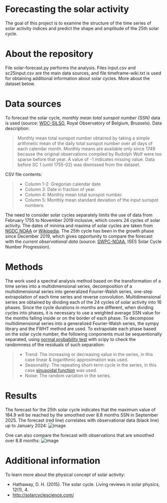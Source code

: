 # Forecasting the solar activity
The goal of this project is to examine the structure of the time series of solar activity indices and predict the shape and amplitude of the 25th solar cycle.

# About the repository
File solar-forecast.py performs the analysis. Files input.csv and sc25input.csv are the main data sources, and file timeframe-wiki.txt is used for obtaining additional information about solar cycles. More about the dataset below.

# Data sources
To forecast the solar cycle, *monthly mean total sunspot number (SSN)* data is used (source: [WDC-SILSO](https://www.sidc.be/SILSO/datafiles), Royal Observatory of Belgium, Brussels). Data description:
> Monthly mean total sunspot number obtained by taking a simple arithmetic mean of the daily total sunspot number over all days of each calendar month. Monthly means are available only since 1749 because the original observations compiled by Rudolph Wolf were too sparse before that year. A value of -1 indicates missing value. Data before SC 1 (until 1755-02) was dismissed from the dataset.

CSV file contents:
> * Column 1-2: Gregorian calendar date
> * Column 3: Date in fraction of year.
> * Column 4: Monthly mean total sunspot number.
> * Column 5: Monthly mean standard deviation of the input sunspot numbers.

The need to consider solar cycles separately limits the use of data from February 1755 to November 2019 inclusive, which covers 24 cycles of solar activity. The dates of minima and maxima of solar cycles are taken from [NGDC NOAA](https://www.ngdc.noaa.gov/stp/space-weather/solar-data/solar-indices/sunspot-numbers/cycle-data/table_cycle-dates_maximum-minimum.txt) or [Wikipedia](https://en.wikipedia.org/wiki/List_of_solar_cycles).
The 25th cycle has been in the growth phase since December 2019, which gives opportunity to compare the forecast with the *current observational data* (source: [SWPC-NOAA](https://www.swpc.noaa.gov/products/solar-cycle-progression), ISES Solar Cycle Number Progression).

# Methods
The work used a spectral analysis method based on the transformation of a time series into a multidimensional series, decomposition of a multidimensional series into generalized Fourier-Walsh series, one-step extrapolation of each time series and reverse convolution. 
Multidimensional series are obtained by dividing each of the 24 cycles of solar activity into 16 phases. Since the cycle durations in months are different, when dividing cycles into phases, it is necessary to use a weighted average SSN value for the months falling inside or on the border of each phase.
To decompose multidimensional series into a generalized Fourier-Walsh series, the sympy library and the FWHT method are used. To extrapolate each phase based on the solar cycle number, the following conponents must be sequentionally separated, using [normal probability test](https://en.wikipedia.org/wiki/Normal_probability_plot ) with scipy to check the randomness of the residuals of such separation:
> *   Trend: The increasing or decreasing value in the series, in this case linear & logarithmic approximation was used.
> *   Seasonality: The repeating short-term cycle in the series, in this case [sinusoidal function](https://stats.blue/Stats_Suite/sinusoidal_regression_calculator.html) was used.
> *   Noise: The random variation in the series.

# Results
The forecast for the 25th solar cycle indicates that the maximum value of 184.9 will be reached by the smoothed over 8.8 months SSN in September 2025. The forecast (red line) correlates with observational data (black line) up to January 2024:
![image](https://github.com/irinazobova/solar-activity-forecast/assets/141981835/f9629652-7f2e-4db0-98ad-4ca7841bd554)

One can also compare the forecast with observations that are smoothed over 8.8 months:
![image](https://github.com/irinazobova/solar-activity-forecast/assets/141981835/0acc90aa-5ddb-4c83-aaa6-cb49232540a7)

# Additional information
To learn more about the physical concept of solar activity:
*  Hathaway, D. H. (2015). The solar cycle. Living reviews in solar physics, 12(1), 4. 
*  http://solarcyclescience.com/
